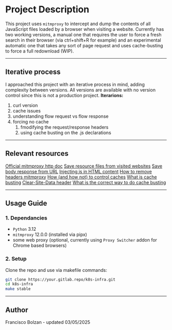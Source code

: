 # Project Description

This project uses `mitmproxy` to intercept and dump the contents of all JavaScript files loaded by a browser when visiting a website. 
Currently has two working versions, a manual one that requires the user to force a fresh search in their browser (via ctrl+shift+R for example) and an experimental automatic one that takes any sort of page request and uses cache-busting to force a full redownload (WIP).

---

## Iterative process

I approached this project with an iterative process in mind, adding complexity between versions. All versions are available with no version control since this is not a production project.
**Iterarions:**
1. curl version
2. cache issues
3. understanding flow request vs flow response
4. forcing no cache
   1. fmodifying the request/response headers
   2. using cache busting on the .js declarations

---

## Relevant resources
[Official mitmproxy http doc](https://docs.mitmproxy.org/stable/api/mitmproxy/http.html)
[Save resource files from visited websites](https://forums.gentoo.org/viewtopic-p-8817597.html?sid=b43ce5d86e9b152de33581dccb53263f)
[Save body response from URL](https://stackoverflow.com/questions/48119483/save-body-response-from-specific-url-to-file-and-decode-it-using-mitmproxy)
[Injecting js in HTML content](https://pankajmalhotra.com/Injecting-Javascript-In-HTML-Content-Using-MITM-Proxy)
[How to remove headers mitmproxy](https://github.com/mitmproxy/mitmproxy/issues/3968)
[How (and how not) to control caches](https://www.mnot.net/cache_docs/#CONTROL)
[What is cache busting](https://www.curtiscode.dev/post/what-is-cache-busting)
[Clear-Site-Data header](https://developer.mozilla.org/en-US/docs/Web/HTTP/Reference/Headers/Clear-Site-Data)
[What is the correct way to do cache busting](https://forum.level1techs.com/t/cache-busting-whats-the-correct-way/183217/7)

---

## Usage Guide

### 1. Dependancies

- `Python` 3.12
- `mitmproxy` 12.0.0 (installed via pipx)
- some web proxy (optional, currently using `Proxy Switcher` addon for Chrome based browsers)

### 2. Setup

Clone the repo and use via makefile commands:

```bash
git clone https://your.gitlab.repo/k8s-infra.git
cd k8s-infra
make stable
```

---

## Author
Francisco Bolzan - updated 03/05/2025